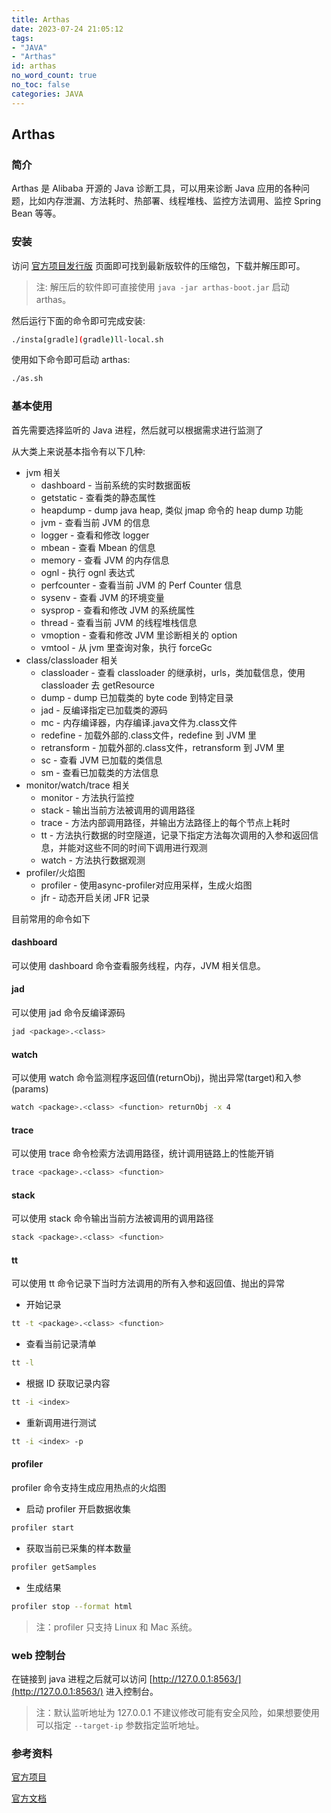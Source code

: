 ```yaml
---
title: Arthas
date: 2023-07-24 21:05:12
tags:
- "JAVA"
- "Arthas"
id: arthas
no_word_count: true
no_toc: false
categories: JAVA
---
```


## Arthas

### 简介

Arthas 是 Alibaba 开源的 Java 诊断工具，可以用来诊断 Java 应用的各种问题，比如内存泄漏、方法耗时、热部署、线程堆栈、监控方法调用、监控 Spring Bean 等等。

### 安装

访问 [官方项目发行版](https://github.com/alibaba/arthas/releases) 页面即可找到最新版软件的压缩包，下载并解压即可。

> 注: 解压后的软件即可直接使用 `java -jar arthas-boot.jar` 启动 arthas。

然后运行下面的命令即可完成安装:

```bash
./insta[gradle](gradle)ll-local.sh
```

使用如下命令即可启动 arthas:

```bash
./as.sh
```

### 基本使用

首先需要选择监听的 Java 进程，然后就可以根据需求进行监测了

从大类上来说基本指令有以下几种:

- jvm 相关
  - dashboard - 当前系统的实时数据面板
  - getstatic - 查看类的静态属性
  - heapdump - dump java heap, 类似 jmap 命令的 heap dump 功能
  - jvm - 查看当前 JVM 的信息
  - logger - 查看和修改 logger
  - mbean - 查看 Mbean 的信息
  - memory - 查看 JVM 的内存信息
  - ognl - 执行 ognl 表达式
  - perfcounter - 查看当前 JVM 的 Perf Counter 信息
  - sysenv - 查看 JVM 的环境变量
  - sysprop - 查看和修改 JVM 的系统属性
  - thread - 查看当前 JVM 的线程堆栈信息
  - vmoption - 查看和修改 JVM 里诊断相关的 option
  - vmtool - 从 jvm 里查询对象，执行 forceGc
- class/classloader 相关
  - classloader - 查看 classloader 的继承树，urls，类加载信息，使用 classloader 去 getResource
  - dump - dump 已加载类的 byte code 到特定目录
  - jad - 反编译指定已加载类的源码
  - mc - 内存编译器，内存编译.java文件为.class文件
  - redefine - 加载外部的.class文件，redefine 到 JVM 里
  - retransform - 加载外部的.class文件，retransform 到 JVM 里
  - sc - 查看 JVM 已加载的类信息
  - sm - 查看已加载类的方法信息
- monitor/watch/trace 相关
  - monitor - 方法执行监控
  - stack - 输出当前方法被调用的调用路径
  - trace - 方法内部调用路径，并输出方法路径上的每个节点上耗时
  - tt - 方法执行数据的时空隧道，记录下指定方法每次调用的入参和返回信息，并能对这些不同的时间下调用进行观测
  - watch - 方法执行数据观测
- profiler/火焰图
  - profiler - 使用async-profiler对应用采样，生成火焰图
  - jfr - 动态开启关闭 JFR 记录

目前常用的命令如下

#### dashboard

可以使用 dashboard 命令查看服务线程，内存，JVM 相关信息。

#### jad

可以使用 jad 命令反编译源码

```bash
jad <package>.<class>
```

#### watch 

可以使用 watch 命令监测程序返回值(returnObj)，抛出异常(target)和入参(params)

```bash
watch <package>.<class> <function> returnObj -x 4
```

#### trace

可以使用 trace 命令检索方法调用路径，统计调用链路上的性能开销

```bash
trace <package>.<class> <function>
```

#### stack

可以使用 stack 命令输出当前方法被调用的调用路径

```bash
stack <package>.<class> <function>
```

#### tt

可以使用 tt 命令记录下当时方法调用的所有入参和返回值、抛出的异常

- 开始记录

```bash
tt -t <package>.<class> <function>
```

- 查看当前记录清单

```bash
tt -l
```

- 根据 ID 获取记录内容

```bash
tt -i <index>
```

- 重新调用进行测试

```bash
tt -i <index> -p
```

#### profiler

profiler 命令支持生成应用热点的火焰图

- 启动 profiler 开启数据收集

```bash
profiler start
```

- 获取当前已采集的样本数量

```bash
profiler getSamples
```

- 生成结果

```bash
profiler stop --format html
```

> 注：profiler 只支持 Linux 和 Mac 系统。

### web 控制台

在链接到 java 进程之后就可以访问 [http://127.0.0.1:8563/](http://127.0.0.1:8563/) 进入控制台。

> 注：默认监听地址为 127.0.0.1 不建议修改可能有安全风险，如果想要使用可以指定 `--target-ip` 参数指定监听地址。


### 参考资料

[官方项目](https://github.com/alibaba/arthas)

[官方文档](https://arthas.aliyun.com/doc/quick-start.html)
